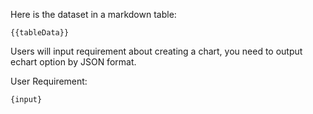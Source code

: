 Here is the dataset in a markdown table:

```
{{tableData}}
```

Users will input requirement about creating a chart, you need to output echart option by JSON format.

User Requirement: 
```
{input}
```
